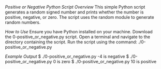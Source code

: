 *Positive or Negative Python Script*
*Overview*
This simple Python script generates a random signed number and prints whether the number is positive, negative, or zero. The script uses the random module to generate random numbers.

*How to Use*
Ensure you have Python installed on your machine.
Download the 0-positive_or_negative.py script.
Open a terminal and navigate to the directory containing the script.
Run the script using the command: ./0-positive_or_negative.py

*Example Output*
$ ./0-positive_or_negative.py
-4 is negative
$ ./0-positive_or_negative.py
0 is zero
$ ./0-positive_or_negative.py
10 is positive
